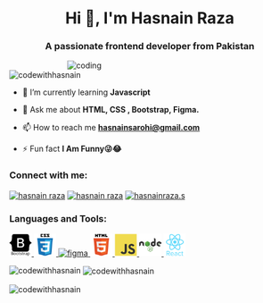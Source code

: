<h1 align="center">Hi 👋, I'm Hasnain Raza</h1>
<h3 align="center">A passionate frontend developer from Pakistan</h3>
<img align="right" alt="coding" width="400" src="https://media0.giphy.com/media/qgQUggAC3Pfv687qPC/giphy.gif">

<p align="left"> <img src="https://komarev.com/ghpvc/?username=codewithhasnain&label=Profile%20views&color=0e75b6&style=flat" alt="codewithhasnain" /> </p>

- 🌱 I’m currently learning **Javascript**

- 💬 Ask me about **HTML, CSS , Bootstrap, Figma.**

- 📫 How to reach me **hasnainsarohi@gmail.com**

- ⚡ Fun fact **I Am Funny😜😂**

<h3 align="left">Connect with me:</h3>
<p align="left">
<a href="https://linkedin.com/in/hasnain raza" target="blank"><img align="center" src="https://raw.githubusercontent.com/rahuldkjain/github-profile-readme-generator/master/src/images/icons/Social/linked-in-alt.svg" alt="hasnain raza" height="30" width="40" /></a>
<a href="https://fb.com/hasnain raza" target="blank"><img align="center" src="https://raw.githubusercontent.com/rahuldkjain/github-profile-readme-generator/master/src/images/icons/Social/facebook.svg" alt="hasnain raza" height="30" width="40" /></a>
<a href="https://instagram.com/hasnainraza.s" target="blank"><img align="center" src="https://raw.githubusercontent.com/rahuldkjain/github-profile-readme-generator/master/src/images/icons/Social/instagram.svg" alt="hasnainraza.s" height="30" width="40" /></a>
</p>

<h3 align="left">Languages and Tools:</h3>
<p align="left"> <a href="https://getbootstrap.com" target="_blank" rel="noreferrer"> <img src="https://raw.githubusercontent.com/devicons/devicon/master/icons/bootstrap/bootstrap-plain-wordmark.svg" alt="bootstrap" width="40" height="40"/> </a> <a href="https://www.w3schools.com/css/" target="_blank" rel="noreferrer"> <img src="https://raw.githubusercontent.com/devicons/devicon/master/icons/css3/css3-original-wordmark.svg" alt="css3" width="40" height="40"/> </a> <a href="https://www.figma.com/" target="_blank" rel="noreferrer"> <img src="https://www.vectorlogo.zone/logos/figma/figma-icon.svg" alt="figma" width="40" height="40"/> </a> <a href="https://www.w3.org/html/" target="_blank" rel="noreferrer"> <img src="https://raw.githubusercontent.com/devicons/devicon/master/icons/html5/html5-original-wordmark.svg" alt="html5" width="40" height="40"/> </a> <a href="https://developer.mozilla.org/en-US/docs/Web/JavaScript" target="_blank" rel="noreferrer"> <img src="https://raw.githubusercontent.com/devicons/devicon/master/icons/javascript/javascript-original.svg" alt="javascript" width="40" height="40"/> </a> <a href="https://nodejs.org" target="_blank" rel="noreferrer"> <img src="https://raw.githubusercontent.com/devicons/devicon/master/icons/nodejs/nodejs-original-wordmark.svg" alt="nodejs" width="40" height="40"/> </a> <a href="https://reactjs.org/" target="_blank" rel="noreferrer"> <img src="https://raw.githubusercontent.com/devicons/devicon/master/icons/react/react-original-wordmark.svg" alt="react" width="40" height="40"/> </a> </p>

<p><img align="left" src="https://github-readme-stats.vercel.app/api/top-langs?username=codewithhasnain&show_icons=true&locale=en&layout=compact" alt="codewithhasnain" /></p>

<p>&nbsp;<img align="center" src="https://github-readme-stats.vercel.app/api?username=codewithhasnain&show_icons=true&locale=en" alt="codewithhasnain" /></p>

<p><img align="center" src="https://github-readme-streak-stats.herokuapp.com/?user=codewithhasnain&" alt="codewithhasnain" /></p>

